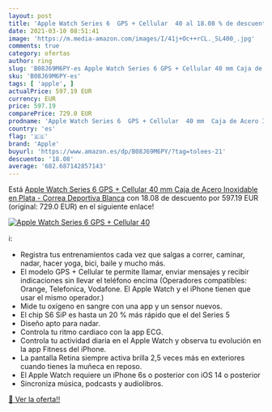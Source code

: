 ```yaml
---
layout: post
title: 'Apple Watch Series 6  GPS + Cellular  40 al 18.08 % de descuento'
date: 2021-03-10 08:51:41
image: 'https://m.media-amazon.com/images/I/41j+Oc++rCL._SL400_.jpg'
comments: true
category: ofertas
author: ring
slug: 'B08J69M6PY-es Apple Watch Series 6 GPS + Cellular 40 mm Caja de Acero...'
sku: 'B08J69M6PY-es'
tags: [ 'apple', ]
actualPrice: 597.19 EUR
currency: EUR
price: 597.19
comparePrice: 729.0 EUR
prodname: 'Apple Watch Series 6  GPS + Cellular  40 mm  Caja de Acero Inoxidable en Plata - Correa Deportiva Blanca'
country: 'es'
flag: '🇪🇸'
brand: 'Apple'
buyurl: 'https://www.amazon.es/dp/B08J69M6PY/?tag=tolees-21'
descuento: '18.08'
average: '682.687142857143'
---
```


Está [Apple Watch Series 6  GPS + Cellular  40 mm  Caja de Acero Inoxidable en Plata - Correa Deportiva Blanca](https://www.amazon.es/dp/B08J69M6PY/?tag=tolees-21) con 18.08 de descuento por 597.19 EUR (original: 729.0 EUR) en el siguiente enlace!

[![Apple Watch Series 6  GPS + Cellular  40](https://m.media-amazon.com/images/I/41j+Oc++rCL._SL400_.jpg)](https://www.amazon.es/dp/B08J69M6PY/?tag=tolees-21)

ℹ️:

- Registra tus entrenamientos cada vez que salgas a correr, caminar, nadar, hacer yoga, bici, baile y mucho más.
- El modelo GPS + Cellular te permite llamar, enviar mensajes y recibir indicaciones sin llevar el teléfono encima (Operadores compatibles: Orange, Telefonica, Vodafone. El Apple Watch y el iPhone tienen que usar el mismo operador.)
- Mide tu oxígeno en sangre con una app y un sensor nuevos.
- El chip S6 SiP es hasta un 20 % más rápido que el del Series 5
- Diseño apto para nadar.
- Controla tu ritmo cardiaco con la app ECG.
- Controla tu actividad diaria en el Apple Watch y observa tu evolución en la app Fitness del iPhone.
- La pantalla Retina siempre activa brilla 2,5 veces más en exteriores cuando tienes la muñeca en reposo.
- El Apple Watch requiere un iPhone 6s o posterior con iOS 14 o posterior
- Sincroniza música, podcasts y audiolibros.

[🛒 Ver la oferta!!](https://www.amazon.es/dp/B08J69M6PY/?tag=tolees-21)
